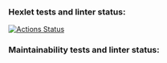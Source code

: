 ### Hexlet tests and linter status:
[![Actions Status](https://github.com/Blinina/frontend-project-lvl2/workflows/hexlet-check/badge.svg)](https://github.com/Blinina/frontend-project-lvl2/actions)
### Maintainability tests and linter status:
